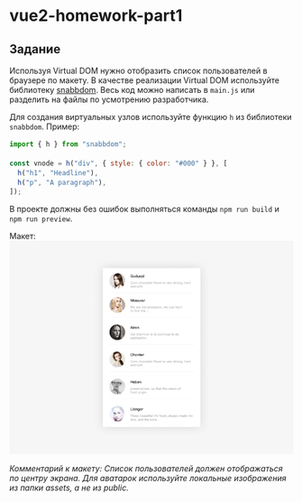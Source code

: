 # vue2-homework-part1

## Задание

Используя Virtual DOM нужно отобразить список пользователей в браузере по макету. В качестве реализации Virtual DOM используйте библиотеку [snabbdom](https://github.com/snabbdom/snabbdom). Весь код можно написать в `main.js` или разделить на файлы по усмотрению разработчика.

Для создания виртуальных узлов используйте функцию `h` из библиотеки `snabbdom`. Пример:

```javascript
import { h } from "snabbdom";

const vnode = h("div", { style: { color: "#000" } }, [
  h("h1", "Headline"),
  h("p", "A paragraph"),
]);
```

В проекте должны без ошибок выполняться команды `npm run build` и `npm run preview`.


Макет:
![Screen](./screen.png)

*Комментарий к макету: Список пользователей должен отображаться по центру экрана. Для аватарок используйте локальные изображения из папки assets, а не из public.*
